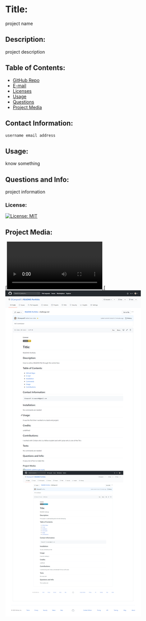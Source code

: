 

  # Title:
   project name

  ## Description:
   project description

  ## Table of Contents:
   * [GitHub Repo](#github)
   * [E-mail](#email)
   * [Licenses](#licences)
   * [Usage](#repo)
   * [Questions](#questions)
   * [Project Media](#media)


  ## Contact Information:
    username email address

  ## Usage:
   know something
  
  ## Questions and Info:
  project information
  
  ### License:
  [![License: MIT](https://img.shields.io/badge/License-MIT-yellow.svg)](https://opensource.org/licenses/MIT)

  ## Project Media:
  [![README walkthrough.mp4](https://github.com/DCampos07/README-Portfolio/blob/main/assets/README%20walkthrough.mp4),[![README-screenshot.png](https://github.com/DCampos07/README-Portfolio/blob/main/assets/README-screenshot.png)

